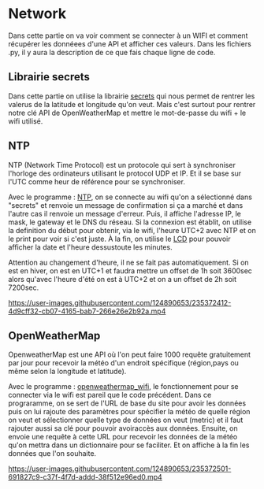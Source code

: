 # Network                                                               
Dans cette partie on va voir comment se connecter à un WIFI et comment récupérer les donnéees d'une API et afficher ces valeurs. Dans les fichiers .py, il y aura la description de ce que fais chaque ligne de code. 

## Librairie secrets                                                              
Dans cette partie on utilise la librairie [secrets](secrets.py) qui nous permet de rentrer les valerus de la latitude et longitude qu'on veut. Mais c'est surtout pour rentrer notre clé API de OpenWeatherMap et mettre le mot-de-passe du wifi + le wifi utilisé.        

## NTP                                                                               

NTP (Network Time Protocol) est un protocole qui sert à synchroniser l'horloge des ordinateurs utilisant le protocol UDP et IP. Et il se base sur l'UTC comme heur de référence pour se synchroniser.

Avec le programme : [NTP](NTP.py), on se connecte au wifi qu'on a sélectionné dans "secrets" et renvoie un message de confirmation si ça a marché et dans l'autre cas il renvoie un message d'erreur. Puis, il affiche l'adresse IP, le mask, le gateway et le DNS du réseau. Si la connexion est établit, on utilise la definition du début pour obtenir, via le wifi, l'heure UTC+2 avec NTP et on le print pour voir si c'est juste. À la fin, on utilise le [LCD](https://github.com/HEPL-Starygin/smartcities/tree/main/LCD) pour pouvoir afficher la date et l'heure dessustoute les minutes.

Attention au changement d'heure, il ne se fait pas automatiquement. Si on est en hiver, on est en UTC+1 et faudra mettre un offset de 1h soit 3600sec alors qu'avec l'heure d'été on est à UTC+2 et on a un offset de 2h soit 7200sec.


https://user-images.githubusercontent.com/124890653/235372412-4d9cff32-cb07-4165-bab7-266e26e2b92a.mp4


## OpenWeatherMap

OpenweatherMap est une API où l'on peut faire 1000 requête gratuitement par jour pour recevoir la météo d'un endroit spécifique (région,pays ou même selon la longitude et latitude).

Avec le programme : [openweathermap_wifi](openweathermap_wifi.py), le fonctionnement pour se connecter via le wifi est pareil que le code précédent. Dans ce prograramme, on se sert de l'URL de base du site pour avoir les données puis on lui rajoute des paramètres pour spécifier la météo de quelle région on veut et sélectionner quelle type de données on veut (metric) et il faut rajouter aussi sa clé pour pouvoir avoiraccès aux données. Ensuite, on envoie une requête à cette URL pour recevoir les données de la météo qu'on mettra dans un dictionnaire pour se faciliter. Et on affiche à la fin les données que l'on souhaite.


https://user-images.githubusercontent.com/124890653/235372501-691827c9-c37f-4f7d-addd-38f512e96ed0.mp4

